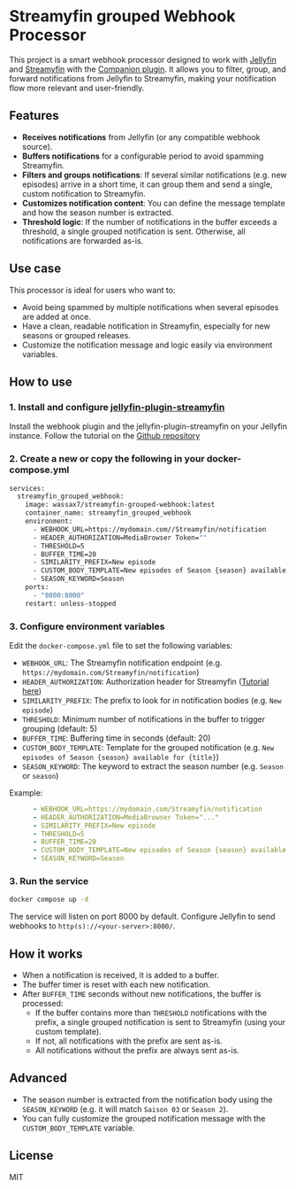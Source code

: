 # Streamyfin grouped Webhook Processor

This project is a smart webhook processor designed to work with [Jellyfin](https://jellyfin.org/) and [Streamyfin](https://github.com/streamyfin/streamyfin) with the [Companion plugin](https://github.com/streamyfin/jellyfin-plugin-streamyfin). It allows you to filter, group, and forward notifications from Jellyfin to Streamyfin, making your notification flow more relevant and user-friendly.

## Features

- **Receives notifications** from Jellyfin (or any compatible webhook source).
- **Buffers notifications** for a configurable period to avoid spamming Streamyfin.
- **Filters and groups notifications**: If several similar notifications (e.g. new episodes) arrive in a short time, it can group them and send a single, custom notification to Streamyfin.
- **Customizes notification content**: You can define the message template and how the season number is extracted.
- **Threshold logic**: If the number of notifications in the buffer exceeds a threshold, a single grouped notification is sent. Otherwise, all notifications are forwarded as-is.

## Use case

This processor is ideal for users who want to:
- Avoid being spammed by multiple notifications when several episodes are added at once.
- Have a clean, readable notification in Streamyfin, especially for new seasons or grouped releases.
- Customize the notification message and logic easily via environment variables.

## How to use

### 1. Install and configure [jellyfin-plugin-streamyfin](https://github.com/streamyfin/jellyfin-plugin-streamyfin/tree/main)

Install the webhook plugin and the jellyfin-plugin-streamyfin on your Jellyfin instance.
Follow the tutorial on the [Github repository](https://github.com/streamyfin/jellyfin-plugin-streamyfin/blob/main/NOTIFICATIONS.md)

### 2. Create a new or copy the following in your docker-compose.yml

```bash
services:
  streamyfin_grouped_webhook:
    image: wassax7/streamyfin-grouped-webhook:latest
    container_name: streamyfin_grouped_webhook
    environment:
      - WEBHOOK_URL=https://mydomain.com//Streamyfin/notification
      - HEADER_AUTHORIZATION=MediaBrowser Token=""
      - THRESHOLD=5
      - BUFFER_TIME=20
      - SIMILARITY_PREFIX=New episode
      - CUSTOM_BODY_TEMPLATE=New episodes of Season {season} available for {title}
      - SEASON_KEYWORD=Season
    ports:
      - "8000:8000"
    restart: unless-stopped
```

### 3. Configure environment variables

Edit the `docker-compose.yml` file to set the following variables:

- `WEBHOOK_URL`: The Streamyfin notification endpoint (e.g. `https://mydomain.com/Streamyfin/notification`)
- `HEADER_AUTHORIZATION`: Authorization header for Streamyfin ([Tutorial here](https://github.com/streamyfin/jellyfin-plugin-streamyfin/blob/main/NOTIFICATIONS.md#endpoint-authorization-required))
- `SIMILARITY_PREFIX`: The prefix to look for in notification bodies (e.g. `New episode`)
- `THRESHOLD`: Minimum number of notifications in the buffer to trigger grouping (default: 5)
- `BUFFER_TIME`: Buffering time in seconds (default: 20)
- `CUSTOM_BODY_TEMPLATE`: Template for the grouped notification (e.g. `New episodes of Season {season} available for {title}`)
- `SEASON_KEYWORD`: The keyword to extract the season number (e.g. `Season` or `season`)

Example:
```yaml
      - WEBHOOK_URL=https://mydomain.com/Streamyfin/notification
      - HEADER_AUTHORIZATION=MediaBrowser Token="..."
      - SIMILARITY_PREFIX=New episode
      - THRESHOLD=5
      - BUFFER_TIME=20
      - CUSTOM_BODY_TEMPLATE=New episodes of Season {season} available for {title}
      - SEASON_KEYWORD=Season
```

### 3. Run the service

```bash
docker compose up -d
```

The service will listen on port 8000 by default.
Configure Jellyfin to send webhooks to `http(s)://<your-server>:8000/`.

## How it works

- When a notification is received, it is added to a buffer.
- The buffer timer is reset with each new notification.
- After `BUFFER_TIME` seconds without new notifications, the buffer is processed:
  - If the buffer contains more than `THRESHOLD` notifications with the prefix, a single grouped notification is sent to Streamyfin (using your custom template).
  - If not, all notifications with the prefix are sent as-is.
  - All notifications without the prefix are always sent as-is.

## Advanced

- The season number is extracted from the notification body using the `SEASON_KEYWORD` (e.g. it will match `Saison 03` or `Season 2`).
- You can fully customize the grouped notification message with the `CUSTOM_BODY_TEMPLATE` variable.

## License

MIT
